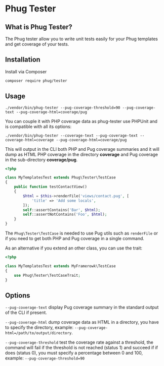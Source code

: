 
Phug Tester
===========

What is Phug Tester?
--------------------

The Phug tester allow you to write unit tests easily for your Phug templates
and get coverage of your tests.

Installation
------------

Install via Composer

```bash
composer require phug/tester
```

Usage
-----

```shell
./vendor/bin/phug-tester --pug-coverage-threshold=90 --pug-coverage-text --pug-coverage-html=coverage/pug
```

You can couple it with PHP coverage data as phug-tester use PHPUnit
and is compatible with all its options:
```shell
./vendor/bin/phug-tester --coverage-text --pug-coverage-text --coverage-html=coverage --pug-coverage-html=coverage/pug
```

This will output in the CLI both PHP and Pug coverage summaries and
it will dump as HTML PHP coverage in the directory **coverage** and
Pug coverage in the sub-directory **coverage/pug**.

```php
<?php

class MyTemplatesTest extends Phug\Tester\TestCase
{
    public function testContactView()
    {
        $html = $this->renderFile('views/contact.pug', [
            'title' => 'Add some locals',
        ]);
        self::assertContains('Bar', $html);
        self::assertNotContains('Foo', $html);
    }
}
```

The `Phug\Tester\TestCase` is needed to use Pug utils such as
`renderFile` or if you need to get both PHP and Pug coverage in
a single command.

As an alternative if you extend an other class, you can use
the trait:

```php
<?php

class MyTemplatesTest extends MyFramerowk\TestCase
{
    use Phug\Tester\TestCaseTrait;
}
```

Options
-------

`--pug-coverage-text` display Pug coverage summary in the standard
output of the CLI if present.

`--pug-coverage-html` dump coverage data as HTML in a directory, you
have to specify the directory,
example: `--pug-coverage-html=/path/to/output/directory`.

`--pug-coverage-threshold` test the coverage rate against a threshold,
the command will fail if the threshold is not reached (status 1) and
succeed if if does (status 0), you must specify a percentage between
0 and 100, example: `--pug-coverage-threshold=90`
